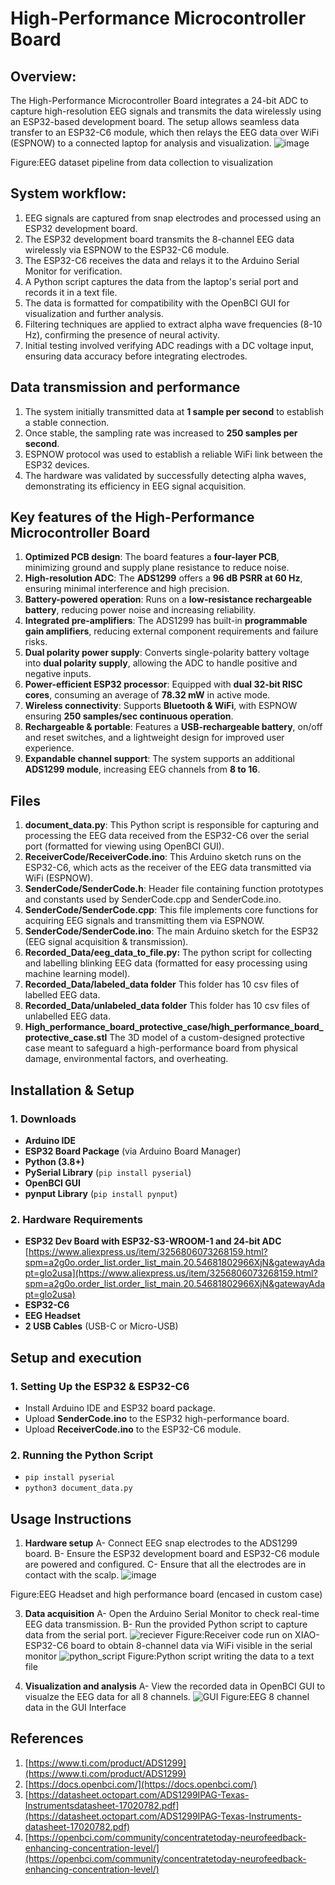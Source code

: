 # High-Performance Microcontroller Board

## Overview:
The High-Performance Microcontroller Board integrates a 24-bit ADC to capture high-resolution EEG signals and transmits the data wirelessly using an ESP32-based development board. 
The setup allows seamless data transfer to an ESP32-C6 module, which then relays the EEG data over WiFi (ESPNOW) to a connected laptop for analysis and visualization.
![image](https://github.com/user-attachments/assets/9b8633bc-526a-4d3a-a7fb-4e275b2d3879)

Figure:EEG dataset pipeline from data collection to visualization

## System workflow:
1. EEG signals are captured from snap electrodes and processed using an ESP32 development board.
2. The ESP32 development board transmits the 8-channel EEG data wirelessly via ESPNOW to the ESP32-C6 module.
3. The ESP32-C6 receives the data and relays it to the Arduino Serial Monitor for verification.
4. A Python script captures the data from the laptop's serial port and records it in a text file.
5. The data is formatted for compatibility with the OpenBCI GUI for visualization and further analysis.
6. Filtering techniques are applied to extract alpha wave frequencies (8-10 Hz), confirming the presence of neural activity.
7. Initial testing involved verifying ADC readings with a DC voltage input, ensuring data accuracy before integrating electrodes.

## Data transmission and performance
1. The system initially transmitted data at **1 sample per second** to establish a stable connection.
2. Once stable, the sampling rate was increased to **250 samples per second**.
3. ESPNOW protocol was used to establish a reliable WiFi link between the ESP32 devices.
4. The hardware was validated by successfully detecting alpha waves, demonstrating its efficiency in EEG signal acquisition.

## Key features of the High-Performance Microcontroller Board
1. **Optimized PCB design**: The board features a **four-layer PCB**, minimizing ground and supply plane resistance to reduce noise.
2. **High-resolution ADC**: The **ADS1299** offers a **96 dB PSRR at 60 Hz**, ensuring minimal interference and high precision.
3. **Battery-powered operation**: Runs on a **low-resistance rechargeable battery**, reducing power noise and increasing reliability.
4. **Integrated pre-amplifiers**: The ADS1299 has built-in **programmable gain amplifiers**, reducing external component requirements and failure risks.
5. **Dual polarity power supply**: Converts single-polarity battery voltage into **dual polarity supply**, allowing the ADC to handle positive and negative inputs.
6. **Power-efficient ESP32 processor**: Equipped with **dual 32-bit RISC cores**, consuming an average of **78.32 mW** in active mode.
7. **Wireless connectivity**: Supports **Bluetooth & WiFi**, with ESPNOW ensuring **250 samples/sec continuous operation**.
8. **Rechargeable & portable**: Features a **USB-rechargeable battery**, on/off and reset switches, and a lightweight design for improved user experience.
9. **Expandable channel support**: The system supports an additional **ADS1299 module**, increasing EEG channels from **8 to 16**.

## Files
1. **document_data.py**: This Python script is responsible for capturing and processing the EEG data received from the ESP32-C6 over the serial port (formatted for viewing using OpenBCI GUI).
2. **ReceiverCode/ReceiverCode.ino**: This Arduino sketch runs on the ESP32-C6, which acts as the receiver of the EEG data transmitted via WiFi (ESPNOW).
3. **SenderCode/SenderCode.h**: Header file containing function prototypes and constants used by SenderCode.cpp and SenderCode.ino.
4. **SenderCode/SenderCode.cpp**: This file implements core functions for acquiring EEG signals and transmitting them via ESPNOW.
5. **SenderCode/SenderCode.ino**: The main Arduino sketch for the ESP32 (EEG signal acquisition & transmission).
6. **Recorded_Data/eeg_data_to_file.py:** The python script for collecting and labelling blinking EEG data (formatted for easy processing using machine learning model).
7. **Recorded_Data/labeled_data folder** This folder has 10 csv files of labelled EEG data.
8. **Recorded_Data/unlabeled_data folder** This folder has 10 csv files of unlabelled EEG data.
9. **High_performance_board_protective_case/high_performance_board_protective_case.stl** The 3D model of a custom-designed protective case meant to safeguard a high-performance board from physical damage, environmental factors, and overheating.

## **Installation & Setup**

### **1. Downloads**
- **Arduino IDE**
- **ESP32 Board Package** (via Arduino Board Manager)
- **Python (3.8+)**
- **PySerial Library** (`pip install pyserial`)
- **OpenBCI GUI**
- **pynput Library** (`pip install pynput`)

### **2. Hardware Requirements**
- **ESP32 Dev Board with ESP32-S3-WROOM-1 and 24-bit ADC** [https://www.aliexpress.us/item/3256806073268159.html?spm=a2g0o.order_list.order_list_main.20.54681802966XjN&gatewayAdapt=glo2usa](https://www.aliexpress.us/item/3256806073268159.html?spm=a2g0o.order_list.order_list_main.20.54681802966XjN&gatewayAdapt=glo2usa)
- **ESP32-C6**  
- **EEG Headset** 
- **2 USB Cables** (USB-C or Micro-USB)

## **Setup and execution**
### **1. Setting Up the ESP32 & ESP32-C6**
- Install Arduino IDE and ESP32 board package.
- Upload **SenderCode.ino** to the ESP32 high-performance board.
- Upload **ReceiverCode.ino** to the ESP32-C6 module.

### **2. Running the Python Script**
- `pip install pyserial`
- `python3 document_data.py`

## Usage Instructions
1. **Hardware setup**
   A- Connect EEG snap electrodes to the ADS1299 board.
   B- Ensure the ESP32 development board and ESP32-C6 module are powered and configured.
   C- Ensure that all the electrodes are in contact with the scalp.
![image](https://github.com/user-attachments/assets/4b2af03a-59c5-4d7e-bbba-4e2725e26962)

Figure:EEG Headset and high performance board (encased in custom case)

3. **Data acquisition**
   A- Open the Arduino Serial Monitor to check real-time EEG data transmission.
   B- Run the provided Python script to capture data from the serial port.
![reciever](https://github.com/user-attachments/assets/a38cc0d9-1d12-4a00-a44a-9e0ed74b7f91)
Figure:Receiver code run on XIAO-ESP32-C6 board to obtain 8-channel data via WiFi visible in the serial monitor
![python_script](https://github.com/user-attachments/assets/b7d3d6ac-e961-4d5c-bfa1-aba720ed82bc)
Figure:Python script writing the data  to a text file

5. **Visualization and analysis**
   A- View the recorded data in OpenBCI GUI to visualze the EEG data for all 8 channels.
   ![GUI](https://github.com/user-attachments/assets/e260e019-36f6-4e70-bbdf-fcbd84b48b2d)
Figure:EEG 8 channel data in the GUI Interface

## References
1. [https://www.ti.com/product/ADS1299](https://www.ti.com/product/ADS1299)
2. [https://docs.openbci.com/](https://docs.openbci.com/)
3. [https://datasheet.octopart.com/ADS1299IPAG-Texas-Instrumentsdatasheet-17020782.pdf](https://datasheet.octopart.com/ADS1299IPAG-Texas-Instruments-datasheet-17020782.pdf)
4. [https://openbci.com/community/concentratetoday-neurofeedback-enhancing-concentration-level/](https://openbci.com/community/concentratetoday-neurofeedback-enhancing-concentration-level/)
